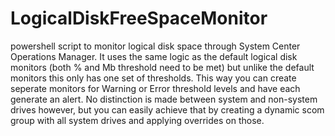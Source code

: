 # LogicalDiskFreeSpaceMonitor
powershell script to monitor logical disk space through System Center Operations Manager.
It uses the same logic as the default logical disk monitors (both % and Mb threshold need to be met) but unlike the default monitors this only has one set of thresholds. This way you can create seperate monitors for Warning or Error threshold levels and have each generate an alert. No distinction is made between system and non-system drives however, but you can easily achieve that by creating a dynamic scom group with all system drives and applying overrides on those.
